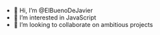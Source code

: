 - 👋 Hi, I’m @ElBuenoDeJavier
- 👀 I’m interested in JavaScript
- 💞️ I’m looking to collaborate on ambitious projects

<!---
ElBuenoDeJavier/ElBuenoDeJavier is a ✨ special ✨ repository because its `README.md` (this file) appears on your GitHub profile.
You can click the Preview link to take a look at your changes.
--->
